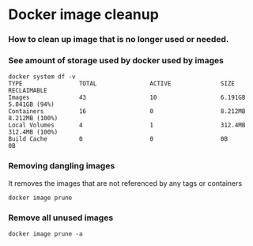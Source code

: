 # Docker image cleanup

### How to clean up image that is no longer used or needed.

### See amount of storage used by docker used by images
```
docker system df -v
TYPE                TOTAL               ACTIVE              SIZE                RECLAIMABLE
Images              43                  10                  6.191GB             5.841GB (94%)
Containers          16                  0                   8.212MB             8.212MB (100%)
Local Volumes       4                   1                   312.4MB             312.4MB (100%)
Build Cache         0                   0                   0B                  0B
```

### Removing dangling images
It removes the images that are not referenced by any tags or containers
```
docker image prune
```

### Remove all unused images
```
docker image prune -a
```
